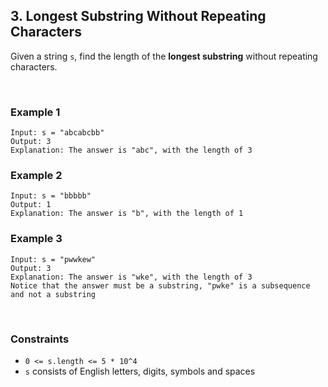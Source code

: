 ## 3. Longest Substring Without Repeating Characters

Given a string `s`, find the length of the **longest substring** without repeating characters.

<br>

### Example 1

```
Input: s = "abcabcbb"
Output: 3
Explanation: The answer is "abc", with the length of 3
```

### Example 2

```
Input: s = "bbbbb"
Output: 1
Explanation: The answer is "b", with the length of 1
```

### Example 3

```
Input: s = "pwwkew"
Output: 3
Explanation: The answer is "wke", with the length of 3  
Notice that the answer must be a substring, "pwke" is a subsequence and not a substring
```

<br>

### Constraints

* `0 <= s.length <= 5 * 10^4`
* `s` consists of English letters, digits, symbols and spaces
